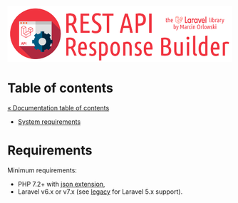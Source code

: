 ![REST API Response Builder for Laravel](../artwork/laravel-api-response-builder-logo.png)

# Table of contents #

[« Documentation table of contents](README.md)

* [System requirements](#requirements)

# Requirements #

Minimum requirements:

* PHP 7.2+ with [json extension](https://www.php.net/manual/en/book.json.php),
* Laravel v6.x or v7.x (see [legacy](legacy.md) for Laravel 5.x support).

